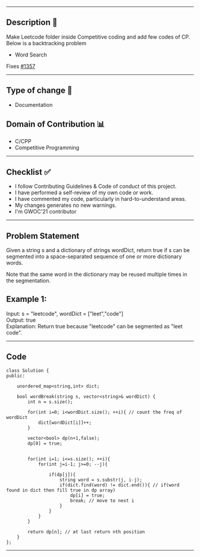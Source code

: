 <hr>

## Description 📜

Make Leetcode folder inside Competitive coding and add few codes of CP. Below is a backtracking problem
<ul>
  <li>  Word Search  </li>
</ul>  
Fixes <a href="https://github.com/girlscript/winter-of-contributing/issues/1357">#1357</a>
<hr>

## Type of change 📝
<ul>
  <li>Documentation</li>
  </ul>

## Domain of Contribution 📊
<ul>
 <li>C/CPP</li>
 <li>Competitive Programming</li>
</ul>
<hr>

## Checklist ✅
<ul>
 <li>I follow Contributing Guidelines & Code of conduct of this project.</li>
 <li>I have performed a self-review of my own code or work.</li>
 <li>I have commented my code, particularly in hard-to-understand areas.</li>
 <li>My changes generates no new warnings.</li>
 <li>I'm GWOC'21 contributor</li>
</ul>
<hr>

## Problem Statement

Given a string s and a dictionary of strings wordDict, return true if s can be segmented into a space-separated sequence of one or more dictionary words.

Note that the same word in the dictionary may be reused multiple times in the segmentation.

## Example 1:
Input: s = "leetcode", wordDict = ["leet","code"]
<br>Output: true
<br>Explanation: Return true because "leetcode" can be segmented as "leet code".
<hr>

## Code

```
class Solution {
public:
    
    unordered_map<string,int> dict;
    
    bool wordBreak(string s, vector<string>& wordDict) {
        int n = s.size();
        
        for(int i=0; i<wordDict.size(); ++i){ // count the freq of wordDict
            dict[wordDict[i]]++;
        }
        
        vector<bool> dp(n+1,false);
        dp[0] = true;
        
        
        for(int i=1; i<=s.size(); ++i){
            for(int j=i-1; j>=0; --j){
                
                if(dp[j]){    
                    string word = s.substr(j, i-j);
                    if(dict.find(word) != dict.end()){ // if(word found in dict then fill true in dp array)
                        dp[i] = true;
                        break; // move to next i
                    }
                }
            }
        }
        
        return dp[n]; // at last return nth position
    }
};

```
<hr>
